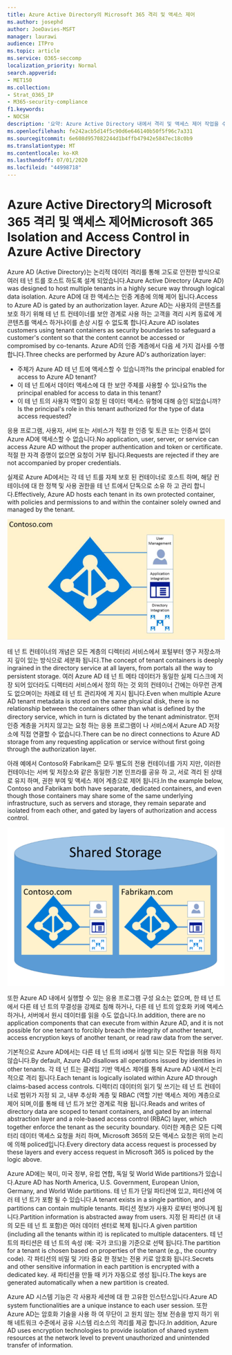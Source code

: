 ```yaml
---
title: Azure Active Directory의 Microsoft 365 격리 및 액세스 제어
ms.author: josephd
author: JoeDavies-MSFT
manager: laurawi
audience: ITPro
ms.topic: article
ms.service: O365-seccomp
localization_priority: Normal
search.appverid:
- MET150
ms.collection:
- Strat_O365_IP
- M365-security-compliance
f1.keywords:
- NOCSH
description: '요약: Azure Active Directory 내에서 격리 및 액세스 제어 작업을 수행 하는 방법을 설명 합니다.'
ms.openlocfilehash: fe242acb5d14f5c90d6e646140b50f5f96c7a331
ms.sourcegitcommit: 6e608d957082244d1b4ffb47942e5847ec18c0b9
ms.translationtype: MT
ms.contentlocale: ko-KR
ms.lasthandoff: 07/01/2020
ms.locfileid: "44998718"
---
```

# <a name="microsoft-365-isolation-and-access-control-in-azure-active-directory"></a><span data-ttu-id="07ba2-103">Azure Active Directory의 Microsoft 365 격리 및 액세스 제어</span><span class="sxs-lookup"><span data-stu-id="07ba2-103">Microsoft 365 Isolation and Access Control in Azure Active Directory</span></span>

<span data-ttu-id="07ba2-104">Azure AD (Active Directory)는 논리적 데이터 격리를 통해 고도로 안전한 방식으로 여러 테 넌 트를 호스트 하도록 설계 되었습니다.</span><span class="sxs-lookup"><span data-stu-id="07ba2-104">Azure Active Directory (Azure AD) was designed to host multiple tenants in a highly secure way through logical data isolation.</span></span> <span data-ttu-id="07ba2-105">Azure AD에 대 한 액세스는 인증 계층에 의해 제어 됩니다.</span><span class="sxs-lookup"><span data-stu-id="07ba2-105">Access to Azure AD is gated by an authorization layer.</span></span> <span data-ttu-id="07ba2-106">Azure AD는 사용자의 콘텐츠를 보호 하기 위해 테 넌 트 컨테이너를 보안 경계로 사용 하는 고객을 격리 시켜 동료에 게 콘텐츠를 액세스 하거나이를 손상 시킬 수 없도록 합니다.</span><span class="sxs-lookup"><span data-stu-id="07ba2-106">Azure AD isolates customers using tenant containers as security boundaries to safeguard a customer's content so that the content cannot be accessed or compromised by co-tenants.</span></span> <span data-ttu-id="07ba2-107">Azure AD의 인증 계층에서 다음 세 가지 검사를 수행 합니다.</span><span class="sxs-lookup"><span data-stu-id="07ba2-107">Three checks are performed by Azure AD's authorization layer:</span></span>

- <span data-ttu-id="07ba2-108">주체가 Azure AD 테 넌 트에 액세스할 수 있습니까?</span><span class="sxs-lookup"><span data-stu-id="07ba2-108">Is the principal enabled for access to Azure AD tenant?</span></span>
- <span data-ttu-id="07ba2-109">이 테 넌 트에서 데이터 액세스에 대 한 보안 주체를 사용할 수 있나요?</span><span class="sxs-lookup"><span data-stu-id="07ba2-109">Is the principal enabled for access to data in this tenant?</span></span>
- <span data-ttu-id="07ba2-110">이 테 넌 트의 사용자 역할이 요청 된 데이터 액세스 유형에 대해 승인 되었습니까?</span><span class="sxs-lookup"><span data-stu-id="07ba2-110">Is the principal's role in this tenant authorized for the type of data access requested?</span></span>

<span data-ttu-id="07ba2-111">응용 프로그램, 사용자, 서버 또는 서비스가 적절 한 인증 및 토큰 또는 인증서 없이 Azure AD에 액세스할 수 없습니다.</span><span class="sxs-lookup"><span data-stu-id="07ba2-111">No application, user, server, or service can access Azure AD without the proper authentication and token or certificate.</span></span> <span data-ttu-id="07ba2-112">적절 한 자격 증명이 없으면 요청이 거부 됩니다.</span><span class="sxs-lookup"><span data-stu-id="07ba2-112">Requests are rejected if they are not accompanied by proper credentials.</span></span>

<span data-ttu-id="07ba2-113">실제로 Azure AD에서는 각 테 넌 트를 자체 보호 된 컨테이너로 호스트 하며, 해당 컨테이너에 대 한 정책 및 사용 권한을 테 넌 트에서 단독으로 소유 하 고 관리 합니다.</span><span class="sxs-lookup"><span data-stu-id="07ba2-113">Effectively, Azure AD hosts each tenant in its own protected container, with policies and permissions to and within the container solely owned and managed by the tenant.</span></span>
 
![Azure 컨테이너](media/office-365-isolation-azure-container.png)

<span data-ttu-id="07ba2-115">테 넌 트 컨테이너의 개념은 모든 계층의 디렉터리 서비스에서 포털부터 영구 저장소까지 깊이 있는 방식으로 세분화 됩니다.</span><span class="sxs-lookup"><span data-stu-id="07ba2-115">The concept of tenant containers is deeply ingrained in the directory service at all layers, from portals all the way to persistent storage.</span></span> <span data-ttu-id="07ba2-116">여러 Azure AD 테 넌 트 메타 데이터가 동일한 실제 디스크에 저장 되어 있더라도 디렉터리 서비스에서 정의 하는 것 외의 컨테이너 간에는 아무런 관계도 없으며이는 차례로 테 넌 트 관리자에 게 지시 됩니다.</span><span class="sxs-lookup"><span data-stu-id="07ba2-116">Even when multiple Azure AD tenant metadata is stored on the same physical disk, there is no relationship between the containers other than what is defined by the directory service, which in turn is dictated by the tenant administrator.</span></span> <span data-ttu-id="07ba2-117">먼저 인증 계층을 거치지 않고는 요청 하는 응용 프로그램이 나 서비스에서 Azure AD 저장소에 직접 연결할 수 없습니다.</span><span class="sxs-lookup"><span data-stu-id="07ba2-117">There can be no direct connections to Azure AD storage from any requesting application or service without first going through the authorization layer.</span></span>

<span data-ttu-id="07ba2-118">아래 예에서 Contoso와 Fabrikam은 모두 별도의 전용 컨테이너를 가지 지만, 이러한 컨테이너는 서버 및 저장소와 같은 동일한 기본 인프라를 공유 하 고, 서로 격리 된 상태로 유지 하며, 권한 부여 및 액세스 제어 계층으로 제어 됩니다.</span><span class="sxs-lookup"><span data-stu-id="07ba2-118">In the example below, Contoso and Fabrikam both have separate, dedicated containers, and even though those containers may share some of the same underlying infrastructure, such as servers and storage, they remain separate and isolated from each other, and gated by layers of authorization and access control.</span></span>
 
![Azure 전용 컨테이너](media/office-365-isolation-azure-dedicated-containers.png)

<span data-ttu-id="07ba2-120">또한 Azure AD 내에서 실행할 수 있는 응용 프로그램 구성 요소는 없으며, 한 테 넌 트에서 다른 테 넌 트의 무결성을 강제로 침해 하거나, 다른 테 넌 트의 암호화 키에 액세스 하거나, 서버에서 원시 데이터를 읽을 수도 없습니다.</span><span class="sxs-lookup"><span data-stu-id="07ba2-120">In addition, there are no application components that can execute from within Azure AD, and it is not possible for one tenant to forcibly breach the integrity of another tenant, access encryption keys of another tenant, or read raw data from the server.</span></span>

<span data-ttu-id="07ba2-121">기본적으로 Azure AD에서는 다른 테 넌 트의 id에서 실행 되는 모든 작업을 허용 하지 않습니다.</span><span class="sxs-lookup"><span data-stu-id="07ba2-121">By default, Azure AD disallows all operations issued by identities in other tenants.</span></span> <span data-ttu-id="07ba2-122">각 테 넌 트는 클레임 기반 액세스 제어를 통해 Azure AD 내에서 논리적으로 격리 됩니다.</span><span class="sxs-lookup"><span data-stu-id="07ba2-122">Each tenant is logically isolated within Azure AD through claims-based access controls.</span></span> <span data-ttu-id="07ba2-123">디렉터리 데이터의 읽기 및 쓰기는 테 넌 트 컨테이너로 범위가 지정 되 고, 내부 추상화 계층 및 RBAC (역할 기반 액세스 제어) 계층으로 제어 되며,이를 통해 테 넌 트가 보안 경계로 적용 됩니다.</span><span class="sxs-lookup"><span data-stu-id="07ba2-123">Reads and writes of directory data are scoped to tenant containers, and gated by an internal abstraction layer and a role-based access control (RBAC) layer, which together enforce the tenant as the security boundary.</span></span> <span data-ttu-id="07ba2-124">이러한 계층은 모든 디렉터리 데이터 액세스 요청을 처리 하며, Microsoft 365의 모든 액세스 요청은 위의 논리에 의해 policed입니다.</span><span class="sxs-lookup"><span data-stu-id="07ba2-124">Every directory data access request is processed by these layers and every access request in Microsoft 365 is policed by the logic above.</span></span>

<span data-ttu-id="07ba2-125">Azure AD에는 북미, 미국 정부, 유럽 연합, 독일 및 World Wide partitions가 있습니다.</span><span class="sxs-lookup"><span data-stu-id="07ba2-125">Azure AD has North America, U.S. Government, European Union, Germany, and World Wide partitions.</span></span> <span data-ttu-id="07ba2-126">테 넌 트가 단일 파티션에 있고, 파티션에 여러 테 넌 트가 포함 될 수 있습니다.</span><span class="sxs-lookup"><span data-stu-id="07ba2-126">A tenant exists in a single partition, and partitions can contain multiple tenants.</span></span> <span data-ttu-id="07ba2-127">파티션 정보가 사용자 로부터 벗어나게 됩니다.</span><span class="sxs-lookup"><span data-stu-id="07ba2-127">Partition information is abstracted away from users.</span></span> <span data-ttu-id="07ba2-128">지정 된 파티션 (it 내의 모든 테 넌 트 포함)은 여러 데이터 센터로 복제 됩니다.</span><span class="sxs-lookup"><span data-stu-id="07ba2-128">A given partition (including all the tenants within it) is replicated to multiple datacenters.</span></span> <span data-ttu-id="07ba2-129">테 넌 트의 파티션은 테 넌 트의 속성 (예: 국가 코드)을 기준으로 선택 됩니다.</span><span class="sxs-lookup"><span data-stu-id="07ba2-129">The partition for a tenant is chosen based on properties of the tenant (e.g., the country code).</span></span> <span data-ttu-id="07ba2-130">각 파티션의 비밀 및 기타 중요 한 정보는 전용 키로 암호화 됩니다.</span><span class="sxs-lookup"><span data-stu-id="07ba2-130">Secrets and other sensitive information in each partition is encrypted with a dedicated key.</span></span> <span data-ttu-id="07ba2-131">새 파티션을 만들 때 키가 자동으로 생성 됩니다.</span><span class="sxs-lookup"><span data-stu-id="07ba2-131">The keys are generated automatically when a new partition is created.</span></span>

<span data-ttu-id="07ba2-132">Azure AD 시스템 기능은 각 사용자 세션에 대 한 고유한 인스턴스입니다.</span><span class="sxs-lookup"><span data-stu-id="07ba2-132">Azure AD system functionalities are a unique instance to each user session.</span></span> <span data-ttu-id="07ba2-133">또한 Azure AD는 암호화 기술을 사용 하 여 무단이 고 원치 않는 정보 전송을 방지 하기 위해 네트워크 수준에서 공유 시스템 리소스의 격리를 제공 합니다.</span><span class="sxs-lookup"><span data-stu-id="07ba2-133">In addition, Azure AD uses encryption technologies to provide isolation of shared system resources at the network level to prevent unauthorized and unintended transfer of information.</span></span>

